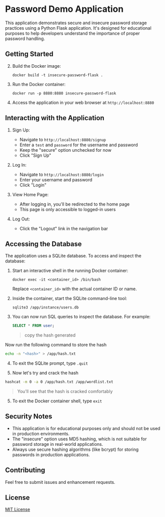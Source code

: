 # Password Demo Application

This application demonstrates secure and insecure password storage practices using a Python Flask application. It's designed for educational purposes to help developers understand the importance of proper password handling.


## Getting Started

2. Build the Docker image:
   ```
   docker build -t insecure-password-flask .
   ```

3. Run the Docker container:
   ```
   docker run -p 8880:8880 insecure-password-flask
   ```

4. Access the application in your web browser at `http://localhost:8880`

## Interacting with the Application

1. Sign Up:
   - Navigate to `http://localhost:8880/signup`
   - Enter a `test` and `password` for the username and password
   - Keep the "secure" option unchecked for now
   - Click "Sign Up"

2. Log In:
   - Navigate to `http://localhost:8880/login`
   - Enter your username and password
   - Click "Login"

3. View Home Page:
   - After logging in, you'll be redirected to the home page
   - This page is only accessible to logged-in users

4. Log Out:
   - Click the "Logout" link in the navigation bar

## Accessing the Database

The application uses a SQLite database. To access and inspect the database:

1. Start an interactive shell in the running Docker container:
   ```
   docker exec -it <container_id> /bin/bash
   ```
   Replace `<container_id>` with the actual container ID or name.

2. Inside the container, start the SQLite command-line tool:
   ```
   sqlite3 /app/instance/users.db
   ```

3. You can now run SQL queries to inspect the database. For example:
   ```sql
   SELECT * FROM user;
   ```

   > copy the hash generated

Now run the following command to store the hash

```bash
echo -n "<hash>" > /app/hash.txt
```

4. To exit the SQLite prompt, type `.quit`

5. Now let's try and crack the hash

```bash
hashcat -m 0 -a 0 /app/hash.txt /app/wordlist.txt
```
> You'll see that the hash is cracked comfortably

5. To exit the Docker container shell, type `exit`

## Security Notes

- This application is for educational purposes only and should not be used in production environments.
- The "insecure" option uses MD5 hashing, which is not suitable for password storage in real-world applications.
- Always use secure hashing algorithms (like bcrypt) for storing passwords in production applications.

## Contributing

Feel free to submit issues and enhancement requests.

## License

[MIT License](LICENSE)